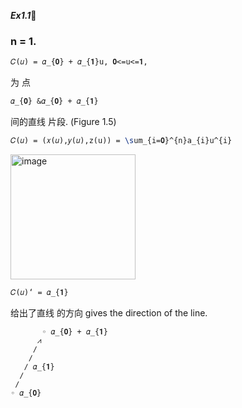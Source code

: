 ***Ex1.1***🚩

### n = 1.

``` Latex
𝐶(𝑢) = 𝛼_{𝟎} + 𝛼_{𝟏}𝚞, 𝟎<=𝚞<=𝟏,
```

为 点

``` Latex
𝛼_{𝟎} &𝛼_{𝟎} + 𝛼_{𝟏} 
```

间的直线 片段. (Figure 1.5)

``` Latex
𝐶(𝑢) = (𝑥(𝑢),𝑦(𝑢),𝚣(u)) = \𝚜𝚞𝚖_{𝚒=𝟎}^{𝚗}𝚊_{𝚒}u^{𝚒}
```

<img width="200" alt="image" src="https://github.com/ChenxingWang93/ComputationalGeometry/assets/31954987/5867f17f-726c-4ce6-ba80-bcbdfa2d81e3">


``` Latex
𝐶(𝑢)‘ = 𝛼_{𝟏} 
```

给出了直线 的方向 gives the direction of the line.

```
       ◦ 𝛼_{𝟎} + 𝛼_{𝟏} 
      ⩘
     ∕
    ∕
   ∕ 𝛼_{𝟏}
  ∕
 ∕
◦ 𝛼_{𝟎}
```
